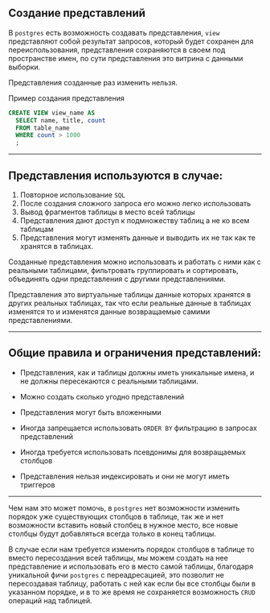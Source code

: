 Создание представлений
---

В `postgres` есть возможность создавать представления, `view` представляют собой 
результат запросов, который будет сохранен для переиспользования, представления
сохраняются в своем под пространстве имен, по сути представления это витрина с данными
выборки.

Представления созданные раз изменить нельзя.

Пример создания представления
```sql
CREATE VIEW view_name AS
  SELECT name, title, count
  FROM table_name
  WHERE count > 1000
  ;
```

---
Представления используются в случае:
---

1) Повторное использование `SQL`
2) После создания сложного запроса его можно легко использовать
3) Вывод фрагментов таблицы в место всей таблицы
4) Представления дают доступ к подмножеству таблиц а не ко всем таблицам
5) Представления могут изменять данные и выводить их не так как те 
хранятся в таблицах.

Созданные представления можно использовать и работать с ними как 
с реальными таблицами, фильтровать группировать и сортировать,
объединять одни представления с другими представлениями.

Представления это виртуальные таблицы данные которых хранятся в других
реальных таблицах, так что если реальные данные в таблицах изменятся
то и изменятся данные возвращаемые самими представлениями.

---
Общие правила и ограничения представлений:
---

- Представления, как и таблицы должны иметь уникальные имена, и не 
  должны пересекаются с реальными таблицами.

- Можно создать сколько угодно представлений

- Представления могут быть вложенными 

- Иногда запрещается использовать `ORDER BY` фильтрацию в запросах
  представлений

- Иногда требуется использовать псевдонимы для возвращаемых столбцов

- Представления нельзя индексировать и они не могут иметь триггеров

---


Чем нам это может помочь, в `postgres` нет возможности изменить порядок уже 
существующих столбцов в таблице, так же и нет возможности вставить новый столбец
в нужное место, все новые столбцы будут добавляться всегда только в конец таблицы.

В случае если нам требуется изменить порядок столбцов в таблице то вместо 
пересоздания всей таблицы, мы можем создать на нее представление и использовать 
его в место самой таблицы, благодаря уникальной фичи `postgres` с переадресацией, 
это позволит не пересоздавая таблицу, работать с ней как если бы все столбцы были
в указанном порядке, и в то же время не сохраняется возможность `CRUD` операций над 
таблицей.
